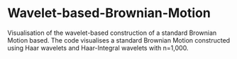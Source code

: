 # Wavelet-based-Brownian-Motion

Visualisation of the wavelet-based construction of a standard Brownian Motion based. The code visualises a standard Brownian Motion constructed using Haar wavelets and Haar-Integral wavelets with n=1,000.

